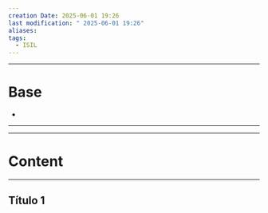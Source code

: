 ```yaml
---
creation Date: 2025-06-01 19:26
last modification: " 2025-06-01 19:26"
aliases: 
tags:
  - ISIL
---
```

___
# Base
- 
___
___
# Content
___
## Título 1